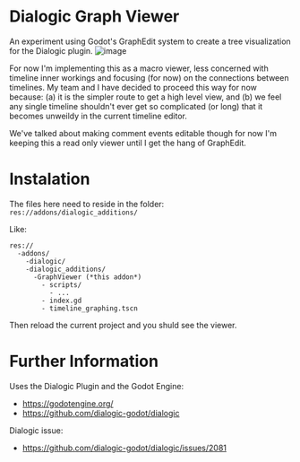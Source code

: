 # Dialogic Graph Viewer

An experiment using Godot's GraphEdit system to create a tree visualization for the Dialogic plugin.
![image](https://github.com/user-attachments/assets/38427911-490a-4406-ad7b-a469d914935f)

For now I'm implementing this as a macro viewer, less concerned with timeline inner workings and focusing (for now) on the connections between timelines.
My team and I have decided to proceed this way for now because:
  (a) it is the simpler route to get a high level view, and
  (b) we feel any single timeline shouldn't ever get so complicated (or long) that it becomes unweildy in the current timeline editor.

We've talked about making comment events editable though for now I'm keeping this a read only viewer until I get the hang of GraphEdit.


# Instalation

The files here need to reside in the folder: `res://addons/dialogic_additions/`

Like:
```
res://
  -addons/
    -dialogic/
    -dialogic_additions/
      -GraphViewer (*this addon*)
        - scripts/
          - ...
        - index.gd
        - timeline_graphing.tscn
```

Then reload the current project and you shuld see the viewer.


# Further Information

Uses the Dialogic Plugin and the Godot Engine:
- https://godotengine.org/
- https://github.com/dialogic-godot/dialogic

Dialogic issue:
- https://github.com/dialogic-godot/dialogic/issues/2081
